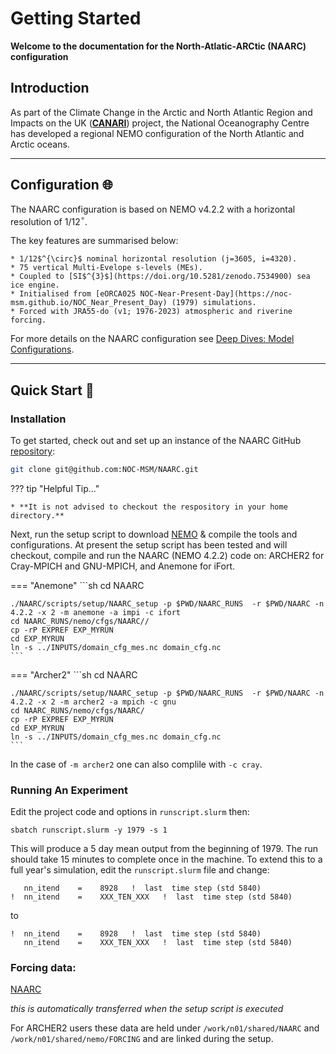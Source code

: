 # Getting Started

**Welcome to the documentation for the North-Atlatic-ARCtic (NAARC) configuration**

## Introduction
As part of the Climate Change in the Arctic and North Atlantic Region and Impacts on the UK ([**CANARI**](https://canari.ac.uk)) project, the National Oceanography Centre has developed a regional NEMO configuration of the North Atlantic and Arctic oceans.

---

## Configuration :globe_with_meridians:

The NAARC configuration is based on NEMO v4.2.2 with a horizontal resolution of 1/12$^{\circ}$.

The key features are summarised below:

    * 1/12$^{\circ}$ nominal horizontal resolution (j=3605, i=4320).
    * 75 vertical Multi-Evelope s-levels (MEs).
    * Coupled to [SI$^{3}$](https://doi.org/10.5281/zenodo.7534900) sea ice engine.
    * Initialised from [eORCA025 NOC-Near-Present-Day](https://noc-msm.github.io/NOC_Near_Present_Day) (1979) simulations.
    * Forced with JRA55-do (v1; 1976-2023) atmospheric and riverine forcing.

For more details on the NAARC configuration see [Deep Dives: Model Configurations].

[Deep Dives: Model Configurations]: deep_dives.md#model-configurations

---

## Quick Start :rocket:

### Installation

To get started, check out and set up an instance of the NAARC GitHub [repository](https://github.com/NOC-MSM/NAARC):

```sh
git clone git@github.com:NOC-MSM/NAARC.git
```

??? tip "Helpful Tip..."

    * **It is not advised to checkout the respository in your home directory.**

Next, run the setup script to download [NEMO](https://www.nemo-ocean.eu) & compile the tools and configurations. At present the setup 
script has been tested and will checkout, compile and run the NAARC (NEMO 4.2.2) code on: ARCHER2 for Cray-MPICH and GNU-MPICH, and Anemone for iFort.

=== "Anemone"
    ```sh
    cd NAARC

    ./NAARC/scripts/setup/NAARC_setup -p $PWD/NAARC_RUNS  -r $PWD/NAARC -n 4.2.2 -x 2 -m anemone -a impi -c ifort
    cd NAARC_RUNS/nemo/cfgs/NAARC//
    cp -rP EXPREF EXP_MYRUN
    cd EXP_MYRUN
    ln -s ../INPUTS/domain_cfg_mes.nc domain_cfg.nc
    ```

=== "Archer2"
    ```sh
    cd NAARC

    ./NAARC/scripts/setup/NAARC_setup -p $PWD/NAARC_RUNS  -r $PWD/NAARC -n 4.2.2 -x 2 -m archer2 -a mpich -c gnu
    cd NAARC_RUNS/nemo/cfgs/NAARC/
    cp -rP EXPREF EXP_MYRUN
    cd EXP_MYRUN
    ln -s ../INPUTS/domain_cfg_mes.nc domain_cfg.nc
    ```

In the case of `-m archer2` one can also complile with `-c cray`.

### Running An Experiment

Edit the project code and options in  `runscript.slurm` then:

```
sbatch runscript.slurm -y 1979 -s 1
```

This will produce a 5 day mean output from the beginning of 1979. The run should take 15 minutes to complete once in the machine.
To extend this to a full year's simulation, edit the `runscript.slurm` file and change:

```
   nn_itend    =    8928   !  last  time step (std 5840)
!  nn_itend    =    XXX_TEN_XXX   !  last  time step (std 5840)
```
to
```
!  nn_itend    =    8928   !  last  time step (std 5840)
   nn_itend    =    XXX_TEN_XXX   !  last  time step (std 5840)
```

### Forcing data:

[NAARC](https://gws-access.jasmin.ac.uk/public/jmmp/NAARC/)

_this is automatically transferred when the setup script is executed_

For ARCHER2 users these data are held under `/work/n01/shared/NAARC` and `/work/n01/shared/nemo/FORCING` and are linked during the setup.
